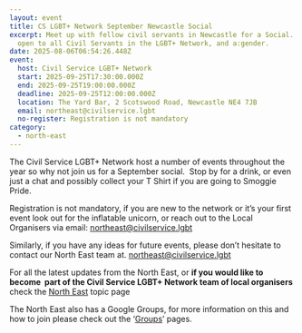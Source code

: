 ```yaml
---
layout: event
title: CS LGBT+ Network September Newcastle Social
excerpt: Meet up with fellow civil servants in Newcastle for a Social.  This is
  open to all Civil Servants in the LGBT+ Network, and a:gender.
date: 2025-08-06T06:54:26.448Z
event:
  host: Civil Service LGBT+ Network
  start: 2025-09-25T17:30:00.000Z
  end: 2025-09-25T19:00:00.000Z
  deadline: 2025-09-25T12:00:00.000Z
  location: The Yard Bar, 2 Scotswood Road, Newcastle NE4 7JB
  email: northeast@civilservice.lgbt
  no-register: Registration is not mandatory
category:
  - north-east
---
```

The Civil Service LGBT+ Network host a number of events throughout the year so why not join us for a September social.  Stop by for a drink, or even just a chat and possibly collect your T Shirt if you are going to Smoggie Pride.

Registration is not mandatory, if you are new to the network or it’s your first event look out for the inflatable unicorn, or reach out to the Local Organisers via email: [northeast@civilservice.lgbt](mailto:northeast@civilservice.lgbt)

Similarly, if you have any ideas for future events, please don’t hesitate to contact our North East team at. [northeast@civilservice.lgbt](mailto:northeast@civilservice.lgbt)

For all the latest updates from the North East, or **if you would like to become  part of the Civil Service LGBT+ Network team of local organisers** check the [North East](https://www.civilservice.lgbt/topic/north-east) topic page

T﻿he North East also has a Google Groups, for more information on this and how to join please check out the ‘[Groups](https://www.civilservice.lgbt/groups/)’ pages.